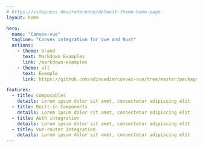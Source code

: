```yaml
---
# https://vitepress.dev/reference/default-theme-home-page
layout: home

hero:
  name: "Convex-vue"
  tagline: "Convex integration for Vue and Nuxt"
  actions:
    - theme: brand
      text: Markdown Examples
      link: /markdown-examples
    - theme: alt
      text: Exemple
      link: https://github.com/adinvadim/convex-vue/tree/master/packages/convex-vue/playground

features:
  - title: Composables
    details: Lorem ipsum dolor sit amet, consectetur adipiscing elit
  - title: Built-in Components
    details: Lorem ipsum dolor sit amet, consectetur adipiscing elit
  - title: Auth integration
    details: Lorem ipsum dolor sit amet, consectetur adipiscing elit
  - title: Vue-router integration
    details: Lorem ipsum dolor sit amet, consectetur adipiscing elit
---
```

